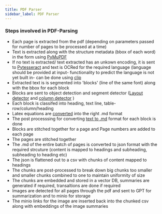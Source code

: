 ```yaml
---
title: PDF Parser
sidebar_label: PDF Parser
---
```


### Steps involved in PDF-Parsing

- Each page is extracted from the pdf (depending on parameters passed for number of pages to be processed at a time)
- Text is extracted along with the structure metadata (bbox of each word) in the form using [PyMuPDF](https://github.com/pymupdf/PyMuPDF?tab=readme-ov-file)
- If no text is extracted/ text extracted has an unkown encoding, it is sent to [Pytesseract](https://github.com/tesseract-ocr/tesseract) and text is OCRed for the required language (language should be provided at input- functionality to predict the language is not yet built in- can be done using [clip](https://github.com/openai/CLIP)
- Extracted text is is segmented into 'blocks' (line of the same font) along with the bbox for each block
- Blocks are sent to object detection and segment detector ([Layout detector](https://huggingface.co/vikp/layout_segmenter) and [column detector](https://huggingface.co/vikp/column_detector/tree/main) )
- Each block is classifed into heading, text line, table- row/column/heading
- Latex equations are [converted](https://huggingface.co/vikp/texify) into the right .md format
- The post processsing for converting [text to .md](https://huggingface.co/vikp/texify) format for each block is done
- Blocks are stitched together for a page and Page numbers are added to each page
- The pages are stitched together
- The .md of the entire batch of pages is converted to json format with the required strcuture (content is mapped to headings and subheading, subheading to heading etc)
- The json is flattened out to a csv with chunks of content mapped to headings
- The chunks are post-processed to break down big chunks too smaller and smaller chunks combined to one to maintain uniformity of size
- The chunks are embedded and stored in a vector DB, summaries are generated if required, transaltions are done if required
- Images are detected for all pages through the pdf and sent to GPT for summarization and to minio for storage
- The minio links for the image are inserted back into the chunked csv along with embeddings of the image summaries
